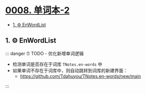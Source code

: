 # [0008. 单词本-2](https://github.com/Tdahuyou/TNotes.en-notes/tree/main/notes/0008.%20%E5%8D%95%E8%AF%8D%E6%9C%AC-2)

<!-- region:toc -->

- [1. ⚙️ EnWordList](#1-️-enwordlist)

<!-- endregion:toc -->

## 1. ⚙️ EnWordList

<EnWordList :words="[
'accord',
'archive',
'authentication',
'badge',
'bevel',
'Bezier',
'cabbage',
'Cascade',
'cave',
'compose',
'course',
'cubic',
'curve',
'darkgreen',
'decompose',
'dimension',
'elliptical',
'enrollment',
'foreign',
'garlic',
'graphics',
'horizontal',
'lineto',
'magenta',
'manipulation',
'miter',
'moveto',
'mutator',
'orientation',
'patrol',
'police',
'populate',
'prose',
'purify',
'quadratic',
'represent',
'restrict',
'rint',
'runoob',
'saturation',
'scalable',
'serial',
'sophisticated',
'vector',
'vertical',
]"></EnWordList>

::: danger ⏰ TODO - 优化新增单词逻辑

- 检测单词是否存在于词库 `TNotes.en-words` 中
- 如果单词不存在于词库中，则自动跳转到词库的新建界面：
  - https://github.com/Tdahuyou/TNotes.en-words/new/main

:::
